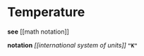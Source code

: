# Temperature

**see** [[math notation]]

**notation** _[[international system of units]]_ **`"K"`**
